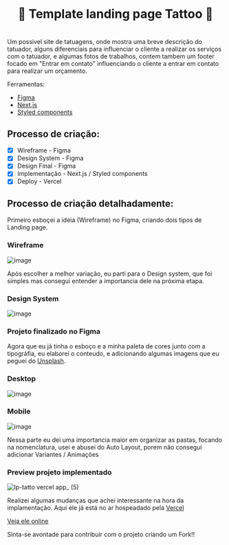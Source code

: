 # <h1 align="center">🚀 Template landing page Tattoo 🚀<h1>
  
Um possivel site de tatuagens, onde mostra uma breve descrição do tatuador, alguns diferenciais para influenciar o cliente a realizar os serviços com o tatuador, e algumas fotos de trabalhos, contem tambem um footer focado em "Entrar em contato" influenciando o cliente a entrar em contato para realizar um orçamento.

Ferramentas:
- [Figma](https://www.figma.com)
- [Next.js](https://www.nextjs.com)
- [Styled components](https://styledcomponents.com)

## Processo de criação:

- [x] Wireframe - Figma
- [x] Design System - Figma
- [x] Design Final - Figma
- [x] Implementação - Next.js / Styled components
- [x] Deploy - Vercel

## Processo de criação detalhadamente:

Primeiro esboçei a ideia (Wireframe) no Figma, criando dois tipos de Landing page.

### Wireframe
![image](https://user-images.githubusercontent.com/69824782/138616246-bebc2607-6ead-4342-9920-0090c9e1c36f.png)

Após escolher a melhor variação, eu parti para o Design system, que foi simples mas consegui entender a importancia dele na próxima etapa.

### Design System
![image](https://user-images.githubusercontent.com/69824782/138616297-40b44160-7ad1-432d-b12c-6e5d870151b1.png)

### Projeto finalizado no Figma

Agora que eu já tinha o esboço e a minha paleta de cores junto com a tipográfia, eu elaborei o conteudo, e adicionando algumas imagens que eu peguei do [Unsplash](https://unsplash.com).

### Desktop

![image](https://user-images.githubusercontent.com/69824782/138616349-7f6f8785-bc19-401c-9d9e-25425e80d94a.png)

### Mobile

![image](https://user-images.githubusercontent.com/69824782/138616365-339d0d42-4566-47b9-8a90-72ee0ba4d1c8.png)

Nessa parte eu dei uma importancia maior em organizar as pastas, focando na nomenclatura, usei e abusei do Auto Layout, porem não consegui adicionar Variantes / Animações

### Preview projeto implementado

![lp-tatto vercel app_ (5)](https://user-images.githubusercontent.com/69824782/138582313-8f696859-9f74-4bda-a760-508d00225452.png)

Realizei algumas mudanças que achei interessante na hora da implamentação.
Aqui ele já está no ar hospeadado pela [Vercel](https://vercel.com)

[Veja ele online](https://lp-tatto.vercel.app/)

Sinta-se avontade para contribuir com o projeto criando um Fork!!
